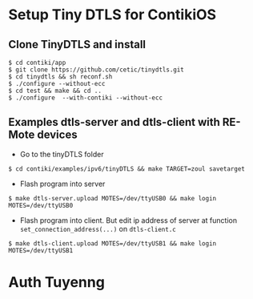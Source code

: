 # Setup Tiny DTLS for ContikiOS

## Clone TinyDTLS and install

```
$ cd contiki/app
$ git clone https://github.com/cetic/tinydtls.git
$ cd tinydtls && sh reconf.sh
$ ./configure --without-ecc
$ cd test && make && cd ..
$ ./configure  --with-contiki --without-ecc
```

## Examples dtls-server and dtls-client with RE-Mote devices

- Go to the tinyDTLS folder

```
$ cd contiki/examples/ipv6/tinyDTLS && make TARGET=zoul savetarget
```

- Flash program into server

```
$ make dtls-server.upload MOTES=/dev/ttyUSB0 && make login MOTES=/dev/ttyUSB0

```

- Flash program into client. But edit ip address of server at function `set_connection_address(...)` on `dtls-client.c`

```
$ make dtls-client.upload MOTES=/dev/ttyUSB1 && make login MOTES=/dev/ttyUSB1
```


# Auth Tuyenng